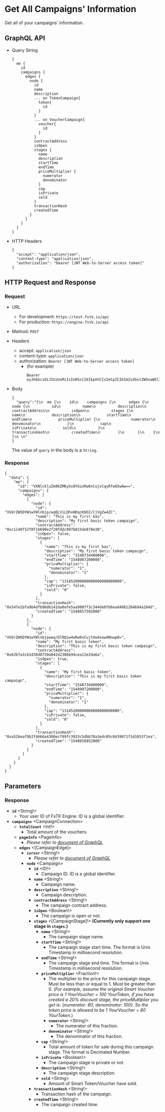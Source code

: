 
# Get All Campaigns' Information
Get all of your campaigns' information.
## GraphQL API

- Query String
  ```
  {
    me {
      id
      campaigns {
        edges {
          node {
            id
            name
            description
            ... on TokenCampaign{
              token{
                id
              }
            }
            ... on VoucherCampaign{
              voucher{
                id
              }
            }
            contractAddress
            isOpen
            stages {
              name
              description
              startTime
              endTime
              priceMultiplier {
                numerator
                denominator
              }
              cap
              isPrivate
              sold
            }
            transactionHash
            createdTime
          }
        }
      }
    }
  }
  ```
- HTTP Headers 
  ```
  {
    "accept": "application/json",
    "content-type": "application/json",
    "authorization": "bearer [JWT Web-to-Server access token]"
  }
  ```

## HTTP Request and Response
### Request

- URL
  - For development: `https://test.fstk.io/api`
  - For production: `https://engine.fstk.io/api`

- Method: `POST`

- Headers
  - accept: `application/json`
  - content-type: `application/json` 
  - authorization: `Bearer [JWT Web-to-Server access token]`
    - (for example)
      ```
      Bearer eyJhbGciOiJIUzUxMiIsInR5cCI6IkpXVCIsImtpZCI6ImZzdGstZW5naW5lIn0.eyJ1aWQiOiLDr1xiw73Ch8KDSFx1MDAxMcOowo5awrvCqsOAXHUwMDAywrwmIiwiaWF0IjoxNTM4NzA5MDM2LCJleHAiOjE1Mzg3OTU0MzYsImF1ZCI6InVybjpmc3RrOmVuZ2luZSIsImlzcyI6InVybjpmc3RrOmVuZ2luZSIsInN1YiI6InVybjpmc3RrOmVuZ2luZTphY2Nlc3NfdG9rZW4ifQ.msJZ61FHIkKtjUpDs4sx1Kk1rb9vdhus3ntUDj6rHNmsygiHTgOEMQFJMtVqtWqkNgrtRgGpngq8Rf47xTT53g
      ```

- Body
  ``` 
  {  
    "query":"{\n  me {\n    id\n    campaigns {\n      edges {\n        node {\n          id\n          name\n          description\n          contractAddress\n          isOpen\n          stages {\n            name\n            description\n            startTime\n            endTime\n            priceMultiplier {\n              numerator\n              denominator\n            }\n            cap\n            isPrivate\n            sold\n          }\n          transactionHash\n          createdTime\n        }\n      }\n    }\n  }\n \n"
  }
  ```
  The value of `query` in the body is a `String`. 


### Response
```
{
  "data": {
    "me": {
      "id": "VXNlckluZm86ZMKySsOYGioRw6nCujvCqyRfw65wAw==",
      "campaigns": {
        "edges": [
          {
            "node": {
              "id": "VG9rZW5DYW1wYWlnbjp/wqQLViLDhxHDqcK6O2/CjVgZw4ZC",
              "name": "This is my first bas",
              "description": "My first basic token campaign",
              "contractAddress": "0xc1149f52f0f1b690e2f20fddc897b015de878e38",
              "isOpen": false,
              "stages": [
                {
                  "name": "This is my first bas",
                  "description": "My first basic token campaign",
                  "startTime": "1548734400000",
                  "endTime": "1548907200000",
                  "priceMultiplier": {
                    "numerator": "1",
                    "denominator": "1"
                  },
                  "cap": "131452000000000000000000000",
                  "isPrivate": false,
                  "sold": "0"
                }
              ],
              "transactionHash": "0x547e1bfa9b4dfb98db141da0afe5aa980ff3c344de0fb6ead4081204694a284d",
              "createdTime": "1548657592000"
            }
          },
          {
            "node": {
              "id": "VG9rZW5DYW1wYWlnbjpwwq/DlRQiw4oRw6nCujtXw4xow4Nnwp0=",
              "name": "My first basic token",
              "description": "This is my first basic token campaign",
              "contractAddress": "0x62bfa3cb1d38d8739a042d2386b94cea12e2da6a",
              "isOpen": true,
              "stages": [
                {
                  "name": "My first basic token",
                  "description": "This is my first basic token campaign",
                  "startTime": "1548734400000",
                  "endTime": "1548907200000",
                  "priceMultiplier": {
                    "numerator": "1",
                    "denominator": "1"
                  },
                  "cap": "13145200000000000000000000",
                  "isPrivate": false,
                  "sold": "0"
                }
              ],
              "transactionHash": "0xa52beaf9b2f4666a4308ecf89fc3933c5dbb78a3edc05c0439871f1d1053f1ea",
              "createdTime": "1548658852000"
            }
          }
        ]
      }
    }
  }
}
```



## Parameters
### Response
  - **`id`** \<String!>
    - Your user ID of FsTK Engine. ID is a global identifier.
  - **`campaigns`** \<CampaignConnection>
     - **`totalCount`** \<Int!>
        - Total amount of the vouchers.
    - **`pageInfo`** \<PageInfo>
      - _Please refer to [document of GraphQL](https://graphql.org/learn/pagination/)_
    - **`edges`** \<[CampaignEdge]>
      - **`cursor`** \<String!>
        - _Please refer to [document of GraphQL](https://graphql.org/learn/pagination/)_
      - **`node`** \<Campaign>
        - **`id`** \<ID!>
          - Campaign ID. ID is a global identifier.
        - **`name`** \<String!>
          - Campaign name.
        - **`description`** \<String!>
          - Campaign description.
        - **`contractAddress`** \<String!>
          - The campaign contract address.
        - **`isOpen`** \<Boolean!>
          - The campaign is open or not.
        - **`stages`** \<[CampaignStage]!> **(Currently only support one stage in `stages`.)** 
          - **`name`** \<String!>
            - The campaign stage name.
          - **`startTime`** \<String!>
            - The campaign stage start time. The format is Unix Timestamp in millisecond resolution.
          - **`endTime`** \<String!>
            - The campaign stage end time. The format is Unix Timestamp in millisecond resolution.
          - **`priceMultiplier`** \<Fraction!>
            - The multiplier to the price for this campaign stage. Must be less than or equal to 1. Must be greater than 0. (_For example, assume the original Smart Voucher price is 1 YourVoucher = 100 YourToken, if you have created a 20% discount stage, the priceMultiplier you get is: {numerator: 80, denominator: 100}. So the token price is allowed to be 1 YourVoucher = 80 YourToken._) 
            - **`numerator`** \<String!>
              - The numerator of this fraction.
            - **`denominator`** \<String!>
              - The denominator of this fraction.
          - **`cap`** \<String!>
            - Total amount of token for sale during this campaign stage. The format is Decimaled Number.
          - **`isPrivate`** \<Boolean!>
            - The campaign stage is private or not.
          - **`description`** \<String!>
            - The campaign stage description.
          - **`sold`** \<String>
            - Amount of Smart Token/Voucher have sold.
        - **`transactionHash`** \<String!>
          - Transaction hash of the campaign.
        - **`createdTime`** \<String!>
          - The campaign created time.
